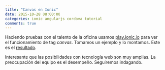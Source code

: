 ```yaml
---
title: "Canvas en Ionic"
date: 2015-10-28 08:00:00
categories: ionic angularjs cordova tutorial
comments: true
---
```

Haciendo pruebas con el talento de la oficina usamos [play.ionic.io][1] para ver el funcionamiento de tag *canvas*. Tomamos un ejemplo y lo montamos. Este es el [resultado][2].

Interesante que las posibilidades con tecnología web son muy amplias. La preocupación del equipo es el desempeño. Seguiremos indagando.

[1]: play.ionic.io "play.ionic.io"
[2]: http://play.ionic.io/app/cecf556792a4 "Ejemplo de uso del tag canvas"